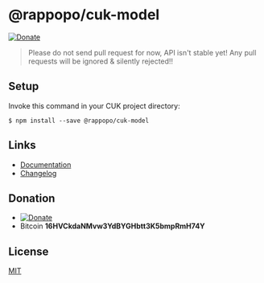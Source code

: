 # @rappopo/cuk-model

[![Donate](https://img.shields.io/badge/Donate-PayPal-green.svg)](https://paypal.me/ardhilukianto)

> Please do not send pull request for now, API isn't stable yet! Any pull requests will be ignored & silently rejected!!

## Setup

Invoke this command in your CUK project directory:

```
$ npm install --save @rappopo/cuk-model
```


## Links

* [Documentation](https://docs.rappopo.com/cuk/)
* [Changelog](CHANGELOG.md)

## Donation
* [![Donate](https://img.shields.io/badge/Donate-PayPal-green.svg)](https://paypal.me/ardhilukianto)
* Bitcoin **16HVCkdaNMvw3YdBYGHbtt3K5bmpRmH74Y**

## License

[MIT](LICENSE.md)

